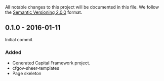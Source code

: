 All notable changes to this project will be documented in this file.
We follow the [Semantic Versioning 2.0.0](http://semver.org/) format.


## 0.1.0 - 2016-01-11

Initial commit.

### Added
- Generated Capital Framework project.
- cfgov-sheer-templates
- Page skeleton
